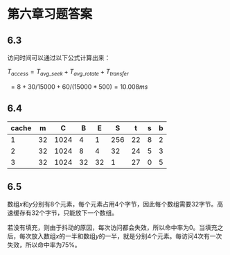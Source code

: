 #  第六章习题答案

## 6.3

访问时间可以通过以下公式计算出来：

$T_{access}=T_{avg\_seek} + T_{avg\_rotate} + T_{transfer}$

​            $=8+30/15000+60/(15000*500)=10.008ms$

## 6.4

| cache | m    | C    | B    | E    | S    | t    | s    | b    |
| ----- | ---- | ---- | ---- | ---- | ---- | ---- | ---- | ---- |
| 1     | 32   | 1024 | 4    | 1    | 256  | 22   | 8    | 2    |
| 2     | 32   | 1024 | 8    | 4    | 32   | 24   | 5    | 3    |
| 3     | 32   | 1024 | 32   | 32   | 1    | 27   | 0    | 5    |

## 6.5

数组$x$和$y$分别有8个元素，每个元素占用4个字节，因此每个数组需要32字节。高速缓存有32个字节，只能放下一个数组。

若没有填充，则由于抖动的原因，每次访问都会失效，所以命中率为0。当填充之后，每次放入数组$x$的一半和数组$y$的一半，就是分别4个元素。每访问4次有一次失效，所以命中率为75%。